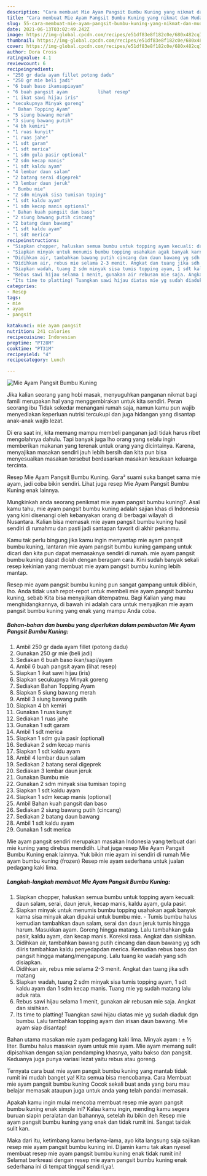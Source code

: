 ```yaml
---
description: "Cara membuat Mie Ayam Pangsit Bumbu Kuning yang nikmat dan Mudah Dibuat"
title: "Cara membuat Mie Ayam Pangsit Bumbu Kuning yang nikmat dan Mudah Dibuat"
slug: 55-cara-membuat-mie-ayam-pangsit-bumbu-kuning-yang-nikmat-dan-mudah-dibuat
date: 2021-06-13T03:02:49.242Z
image: https://img-global.cpcdn.com/recipes/e51df83e8f182c0e/680x482cq70/mie-ayam-pangsit-bumbu-kuning-foto-resep-utama.jpg
thumbnail: https://img-global.cpcdn.com/recipes/e51df83e8f182c0e/680x482cq70/mie-ayam-pangsit-bumbu-kuning-foto-resep-utama.jpg
cover: https://img-global.cpcdn.com/recipes/e51df83e8f182c0e/680x482cq70/mie-ayam-pangsit-bumbu-kuning-foto-resep-utama.jpg
author: Dora Cross
ratingvalue: 4.1
reviewcount: 6
recipeingredient:
- "250 gr dada ayam fillet potong dadu"
- "250 gr mie beli jadi"
- "6 buah baso ikansapiayam"
- "6 buah pangsit ayam           lihat resep"
- "1 ikat sawi hijau iris"
- "secukupnya Minyak goreng"
- " Bahan Topping Ayam"
- "5 siung bawang merah"
- "3 siung bawang putih"
- "4 bh kemiri"
- "1 ruas kunyit"
- "1 ruas jahe"
- "1 sdt garam"
- "1 sdt merica"
- "1 sdm gula pasir optional"
- "2 sdm kecap manis"
- "1 sdt kaldu ayam"
- "4 lembar daun salam"
- "2 batang serai digeprek"
- "3 lembar daun jeruk"
- " Bumbu mie"
- "2 sdm minyak sisa tumisan toping"
- "1 sdt kaldu ayam"
- "1 sdm kecap manis optional"
- " Bahan kuah pangsit dan baso"
- "2 siung bawang putih cincang"
- "2 batang daun bawang"
- "1 sdt kaldu ayam"
- "1 sdt merica"
recipeinstructions:
- "Siapkan chopper, haluskan semua bumbu untuk topping ayam kecuali: daun salam, serai, daun jeruk, kecap manis, kaldu ayam, gula pasir."
- "Siapkan minyak untuk menumis bumbu topping usahakan agak banyak karna sisa minyak akan dipakai untuk bumbu mie. Tumis bumbu halus kemudian tambahkan daun salam, serai dan daun jeruk tumis hingga harum. Masukkan ayam. Goreng hingga matang. Lalu tambahkan gula pasir, kaldu ayam, dan kecap manis. Koreksi rasa. Angkat dan sisihkan."
- "Didihkan air, tambahkan bawang putih cincang dan daun bawang yg sdh diiris tambahkan kaldu penyedapdan merica. Kemudian rebus baso dan pangsit hingga matang/mengapung. Lalu tuang ke wadah yang sdh disiapkan."
- "Didihkan air, rebus mie selama 2-3 menit. Angkat dan tuang jika sdh matang"
- "Siapkan wadah, tuang 2 sdm minyak sisa tumis topping ayam, 1 sdt kaldu ayam dan 1 sdm kecap manis. Tuang mie yg sudah matang lalu aduk rata."
- "Rebus sawi hijau selama 1 menit, gunakan air rebusan mie saja. Angkat dan sisihkan."
- "Its time to platting! Tuangkan sawi hijau diatas mie yg sudah diaduk dgn bumbu. Lalu tambahkan topping ayam dan irisan daun bawang. Mie ayam siap disantap!"
categories:
- Resep
tags:
- mie
- ayam
- pangsit

katakunci: mie ayam pangsit 
nutrition: 241 calories
recipecuisine: Indonesian
preptime: "PT28M"
cooktime: "PT31M"
recipeyield: "4"
recipecategory: Lunch

---
```



![Mie Ayam Pangsit Bumbu Kuning](https://img-global.cpcdn.com/recipes/e51df83e8f182c0e/680x482cq70/mie-ayam-pangsit-bumbu-kuning-foto-resep-utama.jpg)

Jika kalian seorang yang hobi masak, menyuguhkan panganan nikmat bagi famili merupakan hal yang menggembirakan untuk kita sendiri. Peran seorang ibu Tidak sekedar menangani rumah saja, namun kamu pun wajib menyediakan keperluan nutrisi tercukupi dan juga hidangan yang disantap anak-anak wajib lezat.

Di era  saat ini, kita memang mampu membeli panganan jadi tidak harus ribet mengolahnya dahulu. Tapi banyak juga lho orang yang selalu ingin memberikan makanan yang terenak untuk orang yang dicintainya. Karena, menyajikan masakan sendiri jauh lebih bersih dan kita pun bisa menyesuaikan masakan tersebut berdasarkan masakan kesukaan keluarga tercinta. 

Resep Mie Ayam Pangsit Bumbu Kuning. Gara² suami suka banget sama mie ayam, jadi coba bikin sendiri. Lihat juga resep Mie Ayam Pangsit Bumbu Kuning enak lainnya.

Mungkinkah anda seorang penikmat mie ayam pangsit bumbu kuning?. Asal kamu tahu, mie ayam pangsit bumbu kuning adalah sajian khas di Indonesia yang kini disenangi oleh kebanyakan orang di berbagai wilayah di Nusantara. Kalian bisa memasak mie ayam pangsit bumbu kuning hasil sendiri di rumahmu dan pasti jadi santapan favorit di akhir pekanmu.

Kamu tak perlu bingung jika kamu ingin menyantap mie ayam pangsit bumbu kuning, lantaran mie ayam pangsit bumbu kuning gampang untuk dicari dan kita pun dapat memasaknya sendiri di rumah. mie ayam pangsit bumbu kuning dapat diolah dengan beragam cara. Kini sudah banyak sekali resep kekinian yang membuat mie ayam pangsit bumbu kuning lebih mantap.

Resep mie ayam pangsit bumbu kuning pun sangat gampang untuk dibikin, lho. Anda tidak usah repot-repot untuk membeli mie ayam pangsit bumbu kuning, sebab Kita bisa menyajikan ditempatmu. Bagi Kalian yang mau menghidangkannya, di bawah ini adalah cara untuk menyajikan mie ayam pangsit bumbu kuning yang enak yang mampu Anda coba.

<!--inarticleads1-->

##### Bahan-bahan dan bumbu yang diperlukan dalam pembuatan Mie Ayam Pangsit Bumbu Kuning:

1. Ambil 250 gr dada ayam fillet (potong dadu)
1. Gunakan 250 gr mie (beli jadi)
1. Sediakan 6 buah baso ikan/sapi/ayam
1. Ambil 6 buah pangsit ayam           (lihat resep)
1. Siapkan 1 ikat sawi hijau (iris)
1. Siapkan secukupnya Minyak goreng
1. Sediakan  Bahan Topping Ayam
1. Siapkan 5 siung bawang merah
1. Ambil 3 siung bawang putih
1. Siapkan 4 bh kemiri
1. Gunakan 1 ruas kunyit
1. Sediakan 1 ruas jahe
1. Gunakan 1 sdt garam
1. Ambil 1 sdt merica
1. Siapkan 1 sdm gula pasir (optional)
1. Sediakan 2 sdm kecap manis
1. Siapkan 1 sdt kaldu ayam
1. Ambil 4 lembar daun salam
1. Sediakan 2 batang serai digeprek
1. Sediakan 3 lembar daun jeruk
1. Gunakan  Bumbu mie
1. Gunakan 2 sdm minyak sisa tumisan toping
1. Siapkan 1 sdt kaldu ayam
1. Siapkan 1 sdm kecap manis (optional)
1. Ambil  Bahan kuah pangsit dan baso
1. Sediakan 2 siung bawang putih (cincang)
1. Sediakan 2 batang daun bawang
1. Ambil 1 sdt kaldu ayam
1. Gunakan 1 sdt merica


Mie ayam pangsit sendiri merupakan masakan Indonesia yang terbuat dari mie kuning yang direbus mendidih. Lihat juga resep Mie Ayam Pangsit Bumbu Kuning enak lainnya. Yuk bikin mie ayam ini sendiri di rumah Mie ayam bumbu kuning (frozen) Resep mie ayam sederhana untuk jualan pedagang kaki lima. 

<!--inarticleads2-->

##### Langkah-langkah membuat Mie Ayam Pangsit Bumbu Kuning:

1. Siapkan chopper, haluskan semua bumbu untuk topping ayam kecuali: daun salam, serai, daun jeruk, kecap manis, kaldu ayam, gula pasir.
1. Siapkan minyak untuk menumis bumbu topping usahakan agak banyak karna sisa minyak akan dipakai untuk bumbu mie. - Tumis bumbu halus kemudian tambahkan daun salam, serai dan daun jeruk tumis hingga harum. Masukkan ayam. Goreng hingga matang. Lalu tambahkan gula pasir, kaldu ayam, dan kecap manis. Koreksi rasa. Angkat dan sisihkan.
1. Didihkan air, tambahkan bawang putih cincang dan daun bawang yg sdh diiris tambahkan kaldu penyedapdan merica. Kemudian rebus baso dan pangsit hingga matang/mengapung. Lalu tuang ke wadah yang sdh disiapkan.
1. Didihkan air, rebus mie selama 2-3 menit. Angkat dan tuang jika sdh matang
1. Siapkan wadah, tuang 2 sdm minyak sisa tumis topping ayam, 1 sdt kaldu ayam dan 1 sdm kecap manis. Tuang mie yg sudah matang lalu aduk rata.
1. Rebus sawi hijau selama 1 menit, gunakan air rebusan mie saja. Angkat dan sisihkan.
1. Its time to platting! Tuangkan sawi hijau diatas mie yg sudah diaduk dgn bumbu. Lalu tambahkan topping ayam dan irisan daun bawang. Mie ayam siap disantap!


Bahan utama masakan mie ayam pedagang kaki lima. Minyak ayam : ± ½ liter. Bumbu halus masakan ayam untuk mie ayam. Mie ayam memang sulit dipisahkan dengan sajian pendamping khasnya, yaitu bakso dan pangsit. Keduanya juga punya variasi lezat yaitu rebus atau goreng. 

Ternyata cara buat mie ayam pangsit bumbu kuning yang mantab tidak rumit ini mudah banget ya! Kita semua bisa mencobanya. Cara Membuat mie ayam pangsit bumbu kuning Cocok sekali buat anda yang baru mau belajar memasak ataupun juga untuk anda yang telah pandai memasak.

Apakah kamu ingin mulai mencoba membuat resep mie ayam pangsit bumbu kuning enak simple ini? Kalau kamu ingin, mending kamu segera buruan siapin peralatan dan bahannya, setelah itu bikin deh Resep mie ayam pangsit bumbu kuning yang enak dan tidak rumit ini. Sangat taidak sulit kan. 

Maka dari itu, ketimbang kamu berlama-lama, ayo kita langsung saja sajikan resep mie ayam pangsit bumbu kuning ini. Dijamin kamu tak akan nyesel membuat resep mie ayam pangsit bumbu kuning enak tidak rumit ini! Selamat berkreasi dengan resep mie ayam pangsit bumbu kuning enak sederhana ini di tempat tinggal sendiri,ya!.

